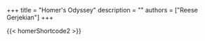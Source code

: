 +++ 
title = "Homer's Odyssey"
description = ""
authors = ["Reese Gerjekian"]
+++

{{< homerShortcode2 >}}